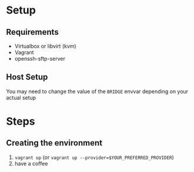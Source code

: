 
# Setup

## Requirements

- Virtualbox or libvirt (kvm)
- Vagrant
- openssh-sftp-server

## Host Setup

You may need to change the value of the `BRIDGE` envvar depending on your actual setup


# Steps

## Creating the environment

1. `vagrant up` (or `vagrant up --provider=$YOUR_PREFERRED_PROVIDER`)
1. have a coffee



